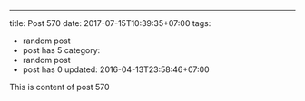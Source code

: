 ---
title: Post 570
date: 2017-07-15T10:39:35+07:00
tags:
  - random post
  - post has 5
category:
  - random post
  - post has 0
updated: 2016-04-13T23:58:46+07:00

This is content of post 570
